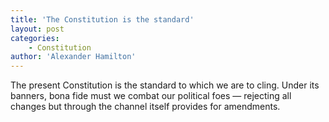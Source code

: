 ```yaml
---
title: 'The Constitution is the standard'
layout: post
categories:
    - Constitution
author: 'Alexander Hamilton'
---
```


The present Constitution is the standard to which we are to cling. Under its banners, bona fide must we combat our political foes — rejecting all changes but through the channel itself provides for amendments.